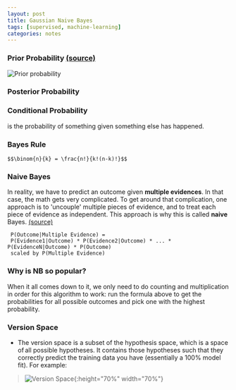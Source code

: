```yaml
---
layout: post
title: Gaussian Naive Bayes
tags: [supervised, machine-learning]
categories: notes
---
```

### Prior Probability [(source)][1]

![Prior probability](../../img/post-img/supervised/gaussianNB/1.png)

### Posterior Probability

### Conditional Probability 
is the probability of something given something else has happened.
 
### Bayes Rule
```
$$\binom{n}{k} = \frac{n!}{k!(n-k)!}$$
```
### Naive Bayes 
In reality, we have to predict an outcome given **multiple evidences**. In that case, the math gets very complicated. To get around that complication, one approach is to 'uncouple' multiple pieces of evidence, and to treat each piece of evidence as independent. This approach is why this is called **naive** Bayes. [(source)][2]
```
 P(Outcome|Multiple Evidence) =
 P(Evidence1|Outcome) * P(Evidence2|Outcome) * ... * P(EvidenceN|Outcome) * P(Outcome)
 scaled by P(Multiple Evidence)
```
### Why is NB so popular?
When it all comes down to it, we only need to do counting and multiplication in order for this algorithm to work: run the formula above to get the probabilities for all possible outcomes and pick one with the highest probability.


### Version Space
* The version space is a subset of the hypothesis space, which is a space of all possible hypotheses. It contains those hypotheses such that they correctly predict the training data you have (essentially a 100% model fit). For example:
> ![Version Space](https://github.com/antnh6/udacity-machine-learning/blob/master/supervised/gaussian-naive-bayes/version-space.png?raw=true){:height="70%" width="70%"}


[1]: https://stackoverflow.com/a/10062702/7704870 
[2]: https://stackoverflow.com/a/20556654/7704870
